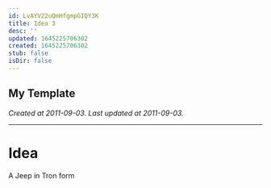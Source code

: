 ```yaml
---
id: LvAYV22uQmHfgmpGIQY3K
title: Idea 3
desc: ''
updated: 1645225706302
created: 1645225706302
stub: false
isDir: false
---
```

My Template
---

_Created at 2011-09-03._
_Last updated at 2011-09-03._




---

# Idea


A Jeep in Tron form

